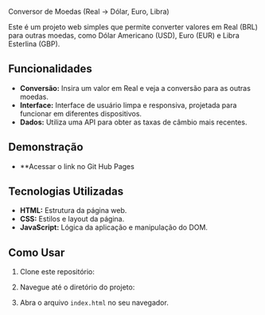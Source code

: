  Conversor de Moedas (Real -> Dólar, Euro, Libra)

Este é um projeto web simples que permite converter valores em Real (BRL) para outras moedas, como Dólar Americano (USD), Euro (EUR) e Libra Esterlina (GBP).

## Funcionalidades

*   **Conversão:** Insira um valor em Real e veja a conversão para as outras moedas.
*   **Interface:** Interface de usuário limpa e responsiva, projetada para funcionar em diferentes dispositivos.
*   **Dados:** Utiliza uma API para obter as taxas de câmbio mais recentes.

## Demonstração
* **Acessar o link no Git Hub Pages

## Tecnologias Utilizadas

*   **HTML:** Estrutura da página web.
*   **CSS:** Estilos e layout da página.
*   **JavaScript:** Lógica da aplicação e manipulação do DOM.

## Como Usar

1.  Clone este repositório:

2.  Navegue até o diretório do projeto:

3.  Abra o arquivo `index.html` no seu navegador.
